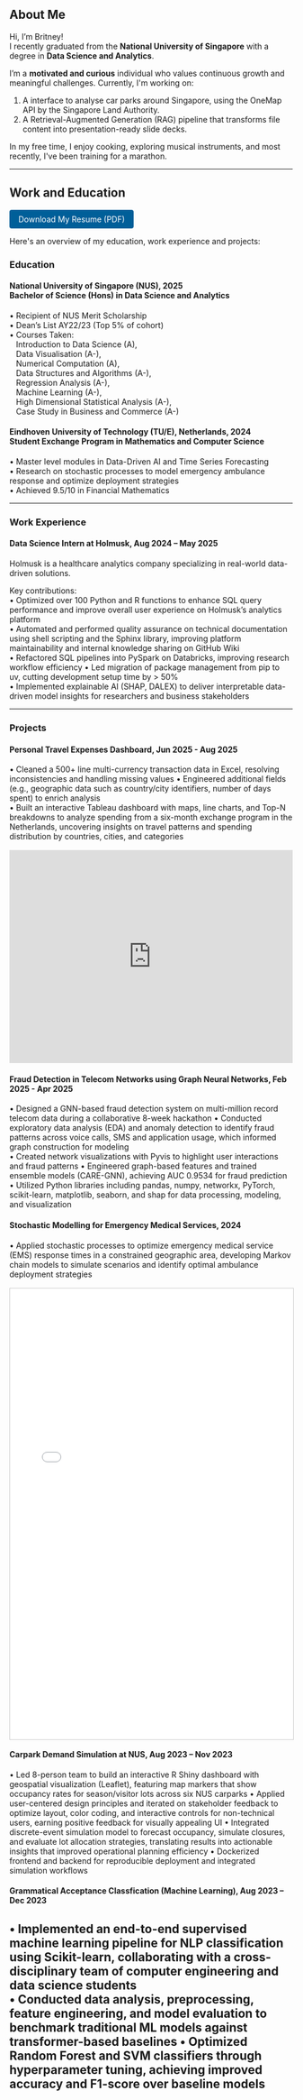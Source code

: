 <!-- <nav style="margin-bottom: 2rem; text-align: left;"> -->
  <!-- <a href="/">Home</a> -->
  <!-- <a href="#resume">Resume</a>
  <a href="#projects">Projects</a> -->
<!-- </nav> -->

## About Me
Hi, I’m Britney!  
I recently graduated from the **National University of Singapore** with a degree in **Data Science and Analytics**. 

I’m a **motivated and curious** individual who values continuous growth and meaningful challenges. Currently, I'm working on: 
1. A interface to analyse car parks around Singapore, using the OneMap API by the Singapore Land Authority.
2. A Retrieval-Augmented Generation (RAG) pipeline that transforms file content into presentation-ready slide decks.

In my free time, I enjoy cooking, exploring musical instruments, and most recently, I've been training for a marathon. 

---

## Work and Education

<a href="assets/Britney_Saw_Yu_Xuan_Resume.pdf" class="button" style="display:inline-block; padding: 8px 16px; background:#005f99; color:#fff; border-radius:4px; text-decoration:none;">Download My Resume (PDF)</a>

Here's an overview of my education, work experience and projects:

### Education
#### National University of Singapore (NUS), 2025 <br> Bachelor of Science (Hons) in Data Science and Analytics    
• Recipient of NUS Merit Scholarship  
• Dean’s List AY22/23 (Top 5% of cohort)  
• Courses Taken:  
   Introduction to Data Science (A),  
   Data Visualisation (A-),  
   Numerical Computation (A),  
   Data Structures and Algorithms (A-),  
   Regression Analysis (A-),  
   Machine Learning (A-),  
   High Dimensional Statistical Analysis (A-),  
   Case Study in Business and Commerce (A-)  

#### Eindhoven University of Technology (TU/E), Netherlands, 2024 <br> Student Exchange Program in Mathematics and Computer Science  
• Master level modules in Data-Driven AI and Time Series Forecasting  
• Research on stochastic processes to model emergency ambulance response and optimize deployment strategies  
• Achieved 9.5/10 in Financial Mathematics  

---

### Work Experience
#### Data Science Intern at Holmusk, Aug 2024 – May 2025
Holmusk is a healthcare analytics company specializing in real-world data-driven solutions.  

Key contributions:  
• Optimized over 100 Python and R functions to enhance SQL query performance and improve overall user experience on Holmusk’s analytics platform  
• Automated and performed quality assurance on technical documentation using shell scripting and the Sphinx library, improving platform maintainability and internal knowledge sharing on GitHub Wiki  
• Refactored SQL pipelines into PySpark on Databricks, improving research workflow efficiency
• Led migration of package management from pip to uv, cutting development setup time by > 50%  
• Implemented explainable AI (SHAP, DALEX) to deliver interpretable data-driven model insights for researchers and business stakeholders

---

### Projects
#### Personal Travel Expenses Dashboard, Jun 2025 - Aug 2025
• Cleaned a 500+ line multi-currency transaction data in Excel, resolving inconsistencies and handling missing values
• Engineered additional fields (e.g., geographic data such as country/city identifiers, number of days spent) to enrich analysis  
• Built an interactive Tableau dashboard with maps, line charts, and Top-N breakdowns to analyze spending from a six-month exchange program in the Netherlands, uncovering insights on travel patterns and spending distribution by countries, cities, and categories

<div class="tableauPlaceholder" style="width:100%; height:0; padding-bottom:75%; position:relative; margin-top:1rem;">
  <iframe src="https://public.tableau.com/views/exchange_expenses/FinalDashboard?:embed=y&:display_count=yes&:showVizHome=no"
          style="position:absolute; top:0; left:0; width:100%; height:100%; border:0;"
          allowfullscreen>
  </iframe>
</div>

#### Fraud Detection in Telecom Networks using Graph Neural Networks, Feb 2025 - Apr 2025
• Designed a GNN-based fraud detection system on multi-million record telecom data during a collaborative 8-week hackathon
• Conducted exploratory data analysis (EDA) and anomaly detection to identify fraud patterns across voice calls, SMS and application usage, which informed graph construction for modeling  
• Created network visualizations with Pyvis to highlight user interactions and fraud patterns
• Engineered graph-based features and trained ensemble models (CARE-GNN), achieving AUC 0.9534 for fraud prediction
• Utilized Python libraries including pandas, numpy, networkx, PyTorch, scikit-learn, matplotlib, seaborn, and shap for data processing, modeling, and visualization

#### Stochastic Modelling for Emergency Medical Services, 2024
• Applied stochastic processes to optimize emergency medical service (EMS) response times in a constrained geographic area, developing Markov chain models to simulate scenarios and identify optimal ambulance deployment strategies  

<div style="width:100%; height:800px; margin-top:1rem;">
  <iframe src="assets/Modelling_Stochastic.pdf" 
          style="width:100%; height:100%; border:1px solid #ccc;" 
          frameborder="0" 
          allowfullscreen>
  </iframe>
</div>

#### Carpark Demand Simulation at NUS, Aug 2023 – Nov 2023
• Led 8-person team to build an interactive R Shiny dashboard with geospatial visualization (Leaflet), 
featuring map markers that show occupancy rates for season/visitor lots across six NUS carparks
• Applied user-centered design principles and iterated on stakeholder feedback to optimize layout, color coding, and interactive controls for non-technical users, earning positive feedback for visually appealing UI
• Integrated discrete-event simulation model to forecast occupancy, simulate closures, and evaluate lot allocation strategies, translating results into actionable insights that improved operational planning efficiency
• Dockerized frontend and backend for reproducible deployment and integrated simulation workflows

#### Grammatical Acceptance Classfication (Machine Learning), Aug 2023 – Dec 2023
• Implemented an end-to-end supervised machine learning pipeline for NLP classification using Scikit-learn, collaborating with a cross-disciplinary team of computer engineering and data science students  
• Conducted data analysis, preprocessing, feature engineering, and model evaluation to benchmark traditional ML models against transformer-based baselines
• Optimized Random Forest and SVM classifiers through hyperparameter tuning, achieving improved accuracy and F1-score over baseline models  
---